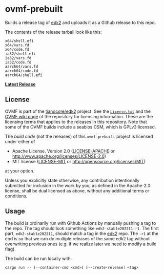 # ovmf-prebuilt

Builds a release tag of [edk2] and uploads it as a Github release to this repo.

The contents of the release tarball look like this:
```
x64/shell.efi
x64/vars.fd
x64/code.fd
ia32/shell.efi
ia32/vars.fd
ia32/code.fd
aarch64/vars.fd
aarch64/code.fd
aarch64/shell.efi
```

[**Latest Release**](https://github.com/rust-osdev/ovmf-prebuilt/releases/latest)

## License

OVMF is part of the [tianocore/edk2](https://github.com/tianocore/edk2) project. See the [`License.txt`](https://github.com/tianocore/edk2/blob/master/License.txt) and the [OVMF wiki page](https://github.com/tianocore/tianocore.github.io/wiki/OVMF) of the repository for licensing information. These are the licensing terms that applies to the releases in this repository. Note that some of the OVMF builds include a seabios CSM, which is GPLv3 licensed.

The _build code_ (not the releases) of this `ovmf-prebuilt` project is licensed under either of

- Apache License, Version 2.0 ([LICENSE-APACHE](LICENSE-APACHE) or
  http://www.apache.org/licenses/LICENSE-2.0)
- MIT license ([LICENSE-MIT](LICENSE-MIT) or http://opensource.org/licenses/MIT)

at your option.

Unless you explicitly state otherwise, any contribution intentionally submitted for inclusion in the work by you, as defined in the Apache-2.0 license, shall be dual licensed as above, without any additional terms or conditions.

## Usage

The build is ordinarily run with Github Actions by manually pushing a tag to the repo. The tag should look something like `edk2-stable202211-r1`. The first part, `edk2-stable202211`, should match a tag in the [edk2] repo. The `-r1` at the end is so that we can do multiple releases of the same edk2 tag without overwriting previous ones (e.g. if we realize later we need to modify a build flag).

The build can be run locally with:

```
cargo run -- [--container-cmd <cmd>] [--create-release] <tag>
```

[edk2]: https://github.com/tianocore/edk2
